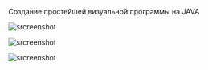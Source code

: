 Создание простейшей визуальной программы на JAVA

![srcreenshot](1.jpg)

![srcreenshot](2.jpg)

![srcreenshot](3.jpg)
